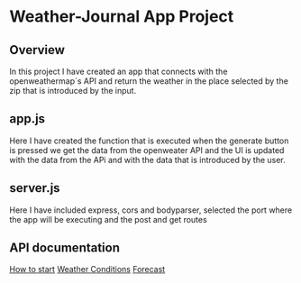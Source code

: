 # Weather-Journal App Project

## Overview
In this project I have created an app that connects with the openweathermap´s API and return the weather in the place selected by the zip that is introduced by the input.

## app.js
Here I have created the function that is executed when the generate button is pressed we get the data from the openweater API and the UI is updated with the data from the APi and with the data that is introduced by the user. 

## server.js
Here I have included express, cors and bodyparser, selected the port where the app will be executing and the post and get routes

## API documentation
[How to start](https://openweathermap.org/appid)
[Weather Conditions](https://openweathermap.org/weather-conditions)
[Forecast](https://openweathermap.org/forecast16)